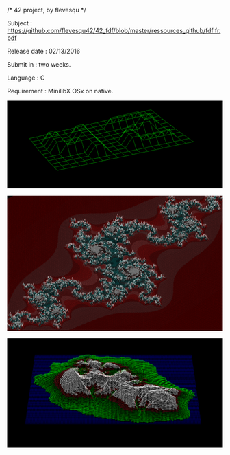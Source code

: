 /* 42 project, by flevesqu */

Subject : https://github.com/flevesqu42/42_fdf/blob/master/ressources_github/fdf.fr.pdf

Release date : 02/13/2016

Submit in : two weeks.

Language : C

Requirement : MinilibX OSx on native.

![alt tag](https://github.com/flevesqu42/42_fdf/blob/master/ressources_github/Screen%20Shot%202016-08-19%20at%208.41.30%20AM.png?raw=true)

![alt tag](https://github.com/flevesqu42/42_fdf/blob/master/ressources_github/Screen%20Shot%202016-08-19%20at%201.48.31%20AM.png?raw=true)

![alt tag](https://github.com/flevesqu42/42_fdf/blob/master/ressources_github/Screen%20Shot%202016-08-19%20at%208.44.24%20AM.png?raw=true)
